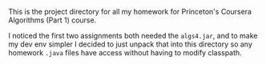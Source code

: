 This is the project directory for all my homework for Princeton's Coursera Algorithms (Part 1) course.

I noticed the first two assignments both needed the `algs4.jar`, and to make my dev env simpler I decided to just unpack that into this directory so any homework `.java` files have access without having to modify classpath.
